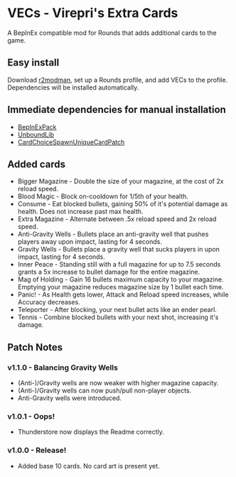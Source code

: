 # VECs - Virepri's Extra Cards

A BepInEx compatible mod for Rounds that adds additional cards to the game.

## Easy install

Download [r2modman](r2modman), set up a Rounds profile, and add VECs to the profile. Dependencies will be installed automatically.

## Immediate dependencies for manual installation

- [BepInExPack](https://rounds.thunderstore.io/package/BepInEx/BepInExPack_ROUNDS/)
- [UnboundLib](https://github.com/Rounds-Modding/UnboundLib/releases)
- [CardChoiceSpawnUniqueCardPatch](https://rounds.thunderstore.io/package/Pykess/CardChoiceSpawnUniqueCardPatch/)

## Added cards

- Bigger Magazine - Double the size of your magazine, at the cost of 2x reload speed.
- Blood Magic - Block on-cooldown for 1/5th of your health.
- Consume - Eat blocked bullets, gaining 50% of it's potential damage as health. Does not increase past max health.
- Extra Magazine - Alternate between .5x reload speed and 2x reload speed.
- Anti-Gravity Wells - Bullets place an anti-gravity well that pushes players away upon impact, lasting for 4 seconds. 
- Gravity Wells - Bullets place a gravity well that sucks players in upon impact, lasting for 4 seconds.
- Inner Peace - Standing still with a full magazine for up to 7.5 seconds grants a 5x increase to bullet damage for the entire magazine.
- Mag of Holding - Gain 16 bullets maximum capacity to your magazine. Emptying your magazine reduces magazine size by 1 bullet each time.
- Panic! - As Health gets lower, Attack and Reload speed increases, while Accuracy decreases.
- Teleporter - After blocking, your next bullet acts like an ender pearl.
- Tennis - Combine blocked bullets with your next shot, increasing it's damage.

## Patch Notes

### v1.1.0 - Balancing Gravity Wells

- (Anti-)/Gravity wells are now weaker with higher magazine capacity.
- (Anti-)/Gravity wells can now push/pull non-player objects.
- Anti-Gravity wells were introduced.

### v1.0.1 - Oops!

- Thunderstore now displays the Readme correctly.

### v1.0.0 - Release!

- Added base 10 cards. No card art is present yet.